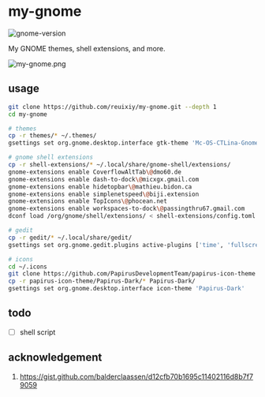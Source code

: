 # my-gnome

![gnome-version](https://img.shields.io/badge/GNOME-v3.36.0%2B-blue?logo=gnome)

My GNOME themes, shell extensions, and more.

![my-gnome.png](https://raw.githubusercontent.com/reuixiy/io-oi.me/master/static/images/my-gnome.png)

## usage

```sh
git clone https://github.com/reuixiy/my-gnome.git --depth 1
cd my-gnome

# themes
cp -r themes/* ~/.themes/
gsettings set org.gnome.desktop.interface gtk-theme 'Mc-OS-CTLina-Gnome-Dark-1.3'

# gnome shell extensions
cp -r shell-extensions/* ~/.local/share/gnome-shell/extensions/
gnome-extensions enable CoverflowAltTab\@dmo60.de
gnome-extensions enable dash-to-dock\@micxgx.gmail.com
gnome-extensions enable hidetopbar\@mathieu.bidon.ca
gnome-extensions enable simplenetspeed\@biji.extension
gnome-extensions enable TopIcons\@phocean.net
gnome-extensions enable workspaces-to-dock\@passingthru67.gmail.com
dconf load /org/gnome/shell/extensions/ < shell-extensions/config.toml

# gedit
cp -r gedit/* ~/.local/share/gedit/
gsettings set org.gnome.gedit.plugins active-plugins ['time', 'fullscreen_margins', 'linespacing']

# icons
cd ~/.icons
git clone https://github.com/PapirusDevelopmentTeam/papirus-icon-theme --depth 1
cp -r papirus-icon-theme/Papirus-Dark/* Papirus-Dark/
gsettings set org.gnome.desktop.interface icon-theme 'Papirus-Dark'
```

## todo

- [ ] shell script

## acknowledgement

1. https://gist.github.com/balderclaassen/d12cfb70b1695c11402116d8b7f79059
